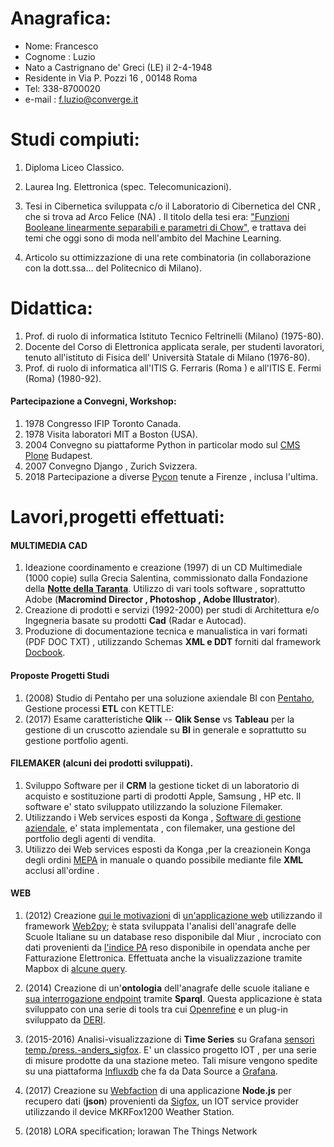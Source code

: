 
Anagrafica:
===========

- Nome: Francesco 
- Cognome : Luzio
- Nato a Castrignano de' Greci (LE) il 2-4-1948
- Residente in Via P. Pozzi 16 , 00148 Roma
- Tel: 338-8700020
- e-mail : f.luzio@converge.it


# Studi compiuti:

1. Diploma Liceo Classico.

2. Laurea Ing. Elettronica (spec. Telecomunicazioni). 

3. Tesi in Cibernetica sviluppata c/o il Laboratorio di Cibernetica del CNR , che si trova ad   Arco Felice (NA) . Il titolo della tesi era: ["Funzioni Booleane linearmente separabili e parametri di Chow"](https://www.cs.cmu.edu/~odonnell/papers/chow-params.pdf), e trattava dei temi che oggi sono di moda nell'ambito del Machine Learning.

4. Articolo su ottimizzazione di una rete combinatoria (in collaborazione con la dott.ssa... del Politecnico di Milano).


# Didattica:

1. Prof. di ruolo di informatica Istituto Tecnico Feltrinelli (Milano) (1975-80).
2. Docente del Corso di Elettronica applicata serale, per studenti lavoratori, tenuto all'istituto  di Fisica  dell' Università Statale di Milano (1976-80).
3. Prof. di ruolo di informatica all'ITIS G. Ferraris (Roma ) e all'ITIS E. Fermi (Roma) (1980-92).


#### Partecipazione a Convegni, Workshop:
1. 1978 Congresso IFIP Toronto Canada.
2. 1978 Visita laboratori MIT a Boston (USA).
3. 2004 Convegno su piattaforme Python in particolar modo sul [CMS Plone](https://plone.org/)  Budapest. 
4. 2007 Convegno Django ,  Zurich Svizzera.
5. 2018 Partecipazione a diverse [Pycon](https://www.pycon.it/en/) tenute a  Firenze , inclusa l'ultima.



# Lavori,progetti effettuati:

#### MULTIMEDIA CAD
1. Ideazione coordinamento e creazione  (1997) di un CD Multimediale (1000 copie) sulla Grecia Salentina, commissionato dalla 
Fondazione della [**Notte della Taranta**](https://it.wikipedia.org/wiki/Notte_della_Taranta). Utilizzo di vari  tools software , soprattutto Adobe (**Macromind Director , Photoshop , Adobe Illustrator**).
2. Creazione di prodotti e servizi  (1992-2000) per studi di Architettura e/o  Ingegneria basate su prodotti **Cad** (Radar e Autocad).
3. Produzione di documentazione tecnica e manualistica in vari formati (PDF DOC TXT) ,  utilizzando  Schemas **XML  e  DDT** forniti dal framework [Docbook](https://docbook.org/whatis).

#### Proposte Progetti Studi

1. (2008) Studio di Pentaho per una soluzione axiendale BI con [Pentaho](https://wiki.pentaho.com/), Gestione processi **ETL** con KETTLE:
2. (2017) Esame caratteristiche **Qlik** -- **Qlik Sense** vs **Tableau** per la gestione di  un cruscotto aziendale su **BI** in generale e soprattutto su gestione portfolio agenti. 

#### FILEMAKER (alcuni dei prodotti sviluppati).

1. Sviluppo Software  per il **CRM**  la gestione ticket di un laboratorio di acquisto e sostituzione parti di prodotti Apple, Samsung , HP etc. Il software e' stato sviluppato utilizzando la  soluzione Filemaker.
2. Utilizzando i Web services esposti da Konga , [Software di gestione aziendale](https://www.easybyte.it/it),  e' stata implementata , con filemaker, una gestione del portfolio degli agenti di vendita.
3. Utilizzo dei  Web services esposti da Konga ,per la creazionein Konga  degli ordini [MEPA](https://www.acquistinretepa.it/opencms/opencms/)  in manuale o quando possibile mediante file **XML** acclusi all'ordine . 

#### WEB

1. (2012) Creazione  [qui le motivazioni](http://web.idati.it/nascita_sic.html) di [un'applicazione web](http://web.idati.it) utilizzando il framework [Web2py](http://web2py.com/); è stata sviluppata  l'analisi dell'anagrafe delle Scuole Italiane su un database reso disponibile dal Miur , incrociato con dati provenienti da  [l'indice PA](http://indicepa.gov.it/documentale/n-opendata.php) reso disponibile in opendata anche per Fatturazione Elettronica. Effettuata anche la visualizzazione tramite Mapbox di [alcune query](http://www.lumutu.it/SIC/2grado/el_sc_ITI).

2. (2014) Creazione di un'**ontologia** dell'anagrafe delle scuole italiane e [sua interrogazione endpoint](https://dydra.com/dyd_fra/scuole-pubbliche) tramite **Sparql**. Questa applicazione è stata sviluppato con una serie di tools tra cui [Openrefine](http://openrefine.org) e un plug-in sviluppato da [DERI](https://github.com/fadmaa/grefine-rdf-extension/downloads). 

3. (2015-2016) Analisi-visualizzazione  di **Time Series** su Grafana [sensori temp./press.-anders_sigfox](https://corlysis.com/grafana/dashboard/db/anders_sigfox?orgId=620). E' un classico progetto  IOT , per una serie di misure prodotte da  una stazione meteo. Tali misure vengono spedite su una piattaforma [Influxdb](https://www.influxdata.com/developers/) che fa da Data Source a [Grafana](https://grafana.com/dashboards).
3. (2017) Creazione su [Webfaction](https://www.webfaction.com/) di una applicazione **Node.js** per recupero dati (**json**) provenienti da [Sigfox](https://www.sigfox.com/en), un IOT service provider utilizzando il device MKRFox1200 Weather Station.


4. (2018) LORA specification; lorawan The Things Network
